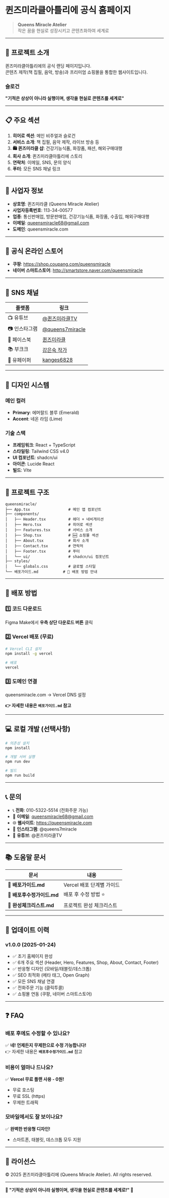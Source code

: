 # 퀸즈미라클아틀리에 공식 홈페이지

> **Queens Miracle Atelier**  
> 작은 꿈을 현실로 성장시키고 콘텐츠화하여 세계로

---

## 🌟 프로젝트 소개

퀸즈미라클아틀리에의 공식 랜딩 페이지입니다.  
콘텐츠 제작(책 집필, 음악, 방송)과 프리미엄 쇼핑몰을 통합한 웹사이트입니다.

### 슬로건
**"기적은 상상이 아니라 실행이며, 생각을 현실로 콘텐츠를 세계로"**

---

## 📋 주요 섹션

1. **히어로 섹션**: 메인 비주얼과 슬로건
2. **서비스 소개**: 책 집필, 음악 제작, 라이브 방송 등
3. **🛍️ 퀸즈미라클 샵**: 건강기능식품, 화장품, 패션, 해외구매대행
4. **회사 소개**: 퀸즈미라클아틀리에 스토리
5. **연락처**: 이메일, SNS, 문의 양식
6. **푸터**: 모든 SNS 채널 링크

---

## 🏢 사업자 정보

- **상호명**: 퀸즈미라클 (Queens Miracle Atelier)
- **사업자등록번호**: 113-34-00577
- **업종**: 통신판매업, 방문판매업, 건강기능식품, 화장품, 수출입, 해외구매대행
- **이메일**: queensmiracle68@gmail.com
- **도메인**: queensmiracle.com

---

## 🛒 공식 온라인 스토어

- **쿠팡**: https://shop.coupang.com/queensmiracle
- **네이버 스마트스토어**: http://smartstore.naver.com/queensmiracle

---

## 🔗 SNS 채널

| 플랫폼 | 링크 |
|--------|------|
| 📺 유튜브 | [@퀸즈미라클TV](https://www.youtube.com/@퀸즈미라클TV) |
| 📷 인스타그램 | [@queens7miracle](https://www.instagram.com/queens7miracle) |
| 📘 페이스북 | [퀸즈미라클](https://www.facebook.com/share/1BnzZVa1VT/) |
| 📚 부크크 | [강은숙 작가](https://bookk.co.kr/search?keywords=%EA%B0%95%EC%9D%80%EC%88%99) |
| 📄 유페이퍼 | [kanges6828](https://kanges6828.upaper.kr/) |

---

## 🎨 디자인 시스템

### 메인 컬러
- **Primary**: 에머랄드 블루 (Emerald)
- **Accent**: 네온 라임 (Lime)

### 기술 스택
- **프레임워크**: React + TypeScript
- **스타일링**: Tailwind CSS v4.0
- **UI 컴포넌트**: shadcn/ui
- **아이콘**: Lucide React
- **빌드**: Vite

---

## 📁 프로젝트 구조

```
queensmiracle/
├── App.tsx                 # 메인 앱 컴포넌트
├── components/
│   ├── Header.tsx          # 헤더 + 네비게이션
│   ├── Hero.tsx            # 히어로 섹션
│   ├── Features.tsx        # 서비스 소개
│   ├── Shop.tsx            # 🆕 쇼핑몰 섹션
│   ├── About.tsx           # 회사 소개
│   ├── Contact.tsx         # 연락처
│   ├── Footer.tsx          # 푸터
│   └── ui/                 # shadcn/ui 컴포넌트
├── styles/
│   └── globals.css         # 글로벌 스타일
└── 배포가이드.md           # 🚀 배포 방법 안내
```

---

## 🚀 배포 방법

### 1️⃣ 코드 다운로드
Figma Make에서 **우측 상단 다운로드 버튼** 클릭

### 2️⃣ Vercel 배포 (무료)
```bash
# Vercel CLI 설치
npm install -g vercel

# 배포
vercel
```

### 3️⃣ 도메인 연결
queensmiracle.com → Vercel DNS 설정

**👉 자세한 내용은 `배포가이드.md` 참고**

---

## 💻 로컬 개발 (선택사항)

```bash
# 의존성 설치
npm install

# 개발 서버 실행
npm run dev

# 빌드
npm run build
```

---

## 📞 문의

- 📞 **전화**: 010-5322-5514 (전화주문 가능)
- 📧 **이메일**: queensmiracle68@gmail.com
- 🌐 **웹사이트**: https://queensmiracle.com
- 📱 **인스타그램**: @queens7miracle
- 🎥 **유튜브**: @퀸즈미라클TV

---

## 📚 도움말 문서

| 문서 | 내용 |
|------|------|
| 📄 **배포가이드.md** | Vercel 배포 단계별 가이드 |
| 📄 **배포후수정가이드.md** | 배포 후 수정 방법 ⭐ |
| 📄 **완성체크리스트.md** | 프로젝트 완성 체크리스트 |

---

## 🔄 업데이트 이력

### v1.0.0 (2025-01-24)
- ✅ 초기 홈페이지 완성
- ✅ 6개 주요 섹션 (Header, Hero, Features, Shop, About, Contact, Footer)
- ✅ 반응형 디자인 (모바일/태블릿/데스크톱)
- ✅ SEO 최적화 (메타 태그, Open Graph)
- ✅ 모든 SNS 채널 연결
- ✅ 전화주문 기능 (클릭투콜)
- ✅ 쇼핑몰 연동 (쿠팡, 네이버 스마트스토어)

---

## ❓ FAQ

### 배포 후에도 수정할 수 있나요?
✅ **네! 언제든지 무제한으로 수정 가능합니다!**  
👉 자세한 내용은 **`배포후수정가이드.md`** 참고

### 비용이 얼마나 드나요?
✅ **Vercel 무료 플랜 사용 - 0원!**  
- 무료 호스팅
- 무료 SSL (https)
- 무제한 트래픽

### 모바일에서도 잘 보이나요?
✅ **완벽한 반응형 디자인!**  
- 스마트폰, 태블릿, 데스크톱 모두 지원

---

## 📄 라이선스

© 2025 퀸즈미라클아틀리에 (Queens Miracle Atelier). All rights reserved.

---

**🎉 "기적은 상상이 아니라 실행이며, 생각을 현실로 콘텐츠를 세계로!" 🚀**
